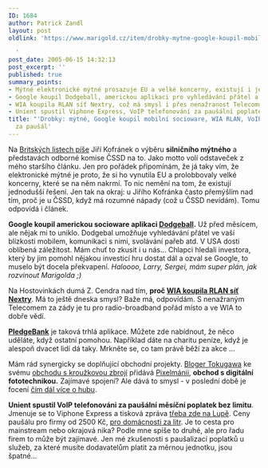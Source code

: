 ```yaml
---
ID: 1684
author: Patrick Zandl
layout: post
oldlink: 'https://www.marigold.cz/item/drobky-mytne-google-koupil-mobilni-socioware-wia-rlan-voip-u-unientu-za-pausal

  '
post_date: 2005-06-15 14:32:13
post_excerpt: ''
published: true
summary_points:
- Mýtné elektronické mýtné prosazuje EU a velké koncerny, existují i jednodušší řešení.
- Google koupil Dodgeball, americkou aplikaci pro vyhledávání přátel a komunikaci.
- WIA koupila RLAN síť Nextry, což má smysl i přes nenažranost Telecomu.
- Unient spustil Viphone Express, VoIP telefonování za paušální poplatek.
title: "'Drobky: mýtné, Google koupil mobilní socioware, WIA RLAN, VoIP u Unientu"
  za paušál'
---
```


<p>Na <a href="http://www.blisty.cz/2005/6/15/art19761.html">Britských listech píše</a> Jiří Kofránek o výběru <b>silničního mýtného</b> a představách odborné komise ČSSD na to. Jako motto volí odstaveček z mého staršího článku. Jen pro pořádek připomínám, že já taky vím, že elektronické mýtné je proto, že si ho vynutila EU a prolobbovaly velké koncerny, které se na něm nakrmí. To nic nemění na tom, že existují jednodušší řešení. Jen tak na okraj: u Jiřího Kofránka často přemýšlím nad tím, proč je u ČSSD, když má rozumné nápady (což u ČSSD nevídám). Tomu odpovídá i článek. </p>

<p><strong>Google koupil americkou socioware aplikaci <a href="http://www.dodgeball.com">Dodgeball</a>.</strong> Už před měsícem, ale nějak mi to uniklo.  Dodgebal umožňuje vyhledávání přátel ve vaší blízkosti mobilem, komunikaci s nimi, svolávání pařeb atd. V USA dosti oblíbená záležitost. Mám chuť to zkusit i u nás... Chlapci hledali investora, který by jim pomohl nějakou investicí hru dostat dál a ozval se Google, to muselo být docela překvapení. <em>Haloooo, Larry, Sergei, mám super plán, jak rozvinout Marigolda ;)</em></p>

<p>Na Hostovinkách dumá Z. Cendra nad tím, <strong>proč <a href="http://www.hostovinky.cz/?item=wia-koupila-wifi-sit-od-nextry">WIA koupila RLAN síť Nextry</a></strong>. Má to ještě dneska smysl? Baže má, odpovídám. S nenažraným Telecomem za zády je tu pro radio-broadband pořád místo a ve WIA to dobře vědí. </p>

<p><strong><a href="http://www.pledgebank.com">PledgeBank</a></strong> je taková trhlá aplikace. Můžete zde nabídnout, že něco uděláte, když ostatní pomohou. Například dáte na charitu peníze, když je alespoň dvacet lidí dá taky. Mrkněte se, co tam právě běží za akce ...</p>

<p>Mám rád synergicky se doplňující obchodní projekty. <a href="http://blog.zbroj.info/">Bloger Tokugawa</a> ke svému <a href="http://www.zbroj.info/">obchodu s kroužkovou zbrojí</a> přidává <a href="http://pixelmanie.cz">Pixelmánii</a>, <strong>obchod s digitální fototechnikou.</strong> Zajímavé spojení? Ale dává to smysl - v poslední době je focení <a href="http://www.digineff.cz/art/titulka/050111buzerace.html">čím dál více o hubu</a>. </p>

<p><strong>Unient spustil VoIP telefonováni za paušální měsíční poplatek bez limitu</strong>. Jmenuje se to Viphone Express a tisková zpráva <a href="http://www.lupa.cz/clanek.php3?show=4194">třeba zde na Lupě</a>. Ceny paušálu pro firmy od 2500 Kč, <a href="http://www.unient.cz/cz/viphone/co_je_viphone/home">pro domácnosti za litr</a>. Je to cesta pro mainstream nebo okrajová nika? Podle mne spíše to druhé, ale pro řadu firem to může být zajímavé. Jen mé zkušenosti s paušalizací poplatků u služeb, za které musíte dodavatelům platit za měrnou jednotku, jsou špatné...
</p>